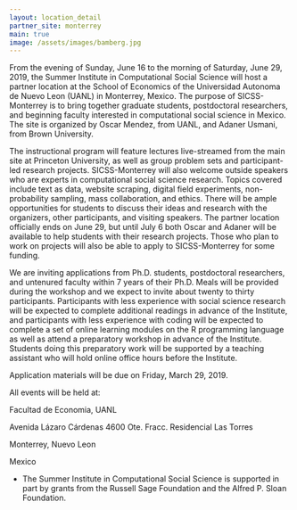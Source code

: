```yaml
---
layout: location_detail
partner_site: monterrey
main: true
image: /assets/images/bamberg.jpg
---
```

From the evening of Sunday, June 16 to the morning of Saturday, June 29, 2019, the Summer Institute in Computational Social Science will host a partner location at the School of Economics of the Universidad Autonoma de Nuevo Leon (UANL) in Monterrey, Mexico. The purpose of SICSS-Monterrey is to bring together graduate students, postdoctoral researchers, and beginning faculty interested in computational social science in Mexico. 
The site is organized by Oscar Mendez, from UANL, and Adaner Usmani, from Brown University. 

The instructional program will feature lectures live-streamed from the main site at Princeton University, as well as group problem sets and participant-led research projects. SICSS-Monterrey will also welcome outside speakers who are experts in computational social science research. Topics covered include text as data, website scraping, digital field experiments, non-probability sampling, mass collaboration, and ethics. There will be ample opportunities for students to discuss their ideas and research with the organizers, other participants, and visiting speakers. The partner location officially ends on June 29, but until July 6 both Oscar and Adaner will be available to help students with their research projects. Those who plan to work on projects will also be able to apply to SICSS-Monterrey for some funding.

We are inviting applications from Ph.D. students, postdoctoral researchers, and untenured faculty within 7 years of their Ph.D. Meals will be provided during the workshop and we expect to invite about twenty to thirty participants. Participants with less experience with social science research will be expected to complete additional readings in advance of the Institute, and participants with less experience with coding will be expected to complete a set of online learning modules on the R programming language as well as attend a preparatory workshop in advance of the Institute. Students doing this preparatory work will be supported by a teaching assistant who will hold online office hours before the Institute.

Application materials will be due on Friday, March 29, 2019.

All events will be held at:

Facultad de Economia, UANL

Avenida Lázaro Cárdenas 4600 Ote. Fracc. Residencial Las Torres

Monterrey, Nuevo Leon

Mexico

* The Summer Institute in Computational Social Science is supported in part by grants from the Russell Sage Foundation and the Alfred P. Sloan Foundation.
